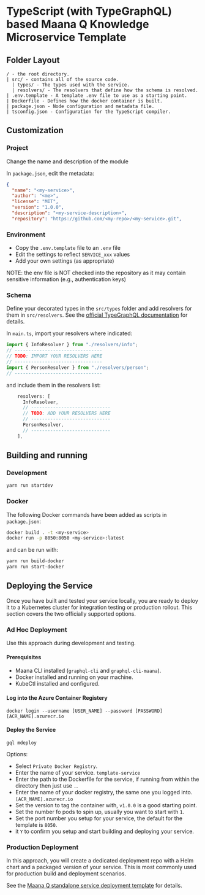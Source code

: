 # TypeScript (with TypeGraphQL) based Maana Q Knowledge Microservice Template

## Folder Layout

```text
/ - the root directory.
| src/ - contains all of the source code.
  | types/ - The types used with the service.
  | resolvers/ - The resolvers that define how the schema is resolved.
| .env.template - A template .env file to use as a starting point.
| Dockerfile - Defines how the docker container is built.
| package.json - Node configuration and metadata file.
| tsconfig.json - Configuration for the TypeScript compiler.
```

## Customization

### Project

Change the name and description of the module

In `package.json`, edit the metadata:

  ```json
  {
    "name": "<my-service>",
    "author": "<me>",
    "license": "MIT",
    "version": "1.0.0",
    "description": "<my-service-description>",
    "repository": "https://github.com/<my-repo>/<my-service>.git",
  ```

### Environment

- Copy the `.env.template` file to an `.env` file
- Edit the settings to reflect `SERVICE_xxx` values
- Add your own settings (as appropriate)

NOTE: the env file is NOT checked into the repository as it may contain sensitive information (e.g., authentication keys)

### Schema

Define your decorated types in the `src/types` folder and add resolvers for them in `src/resolvers`. See the [official TypeGraphQL documentation](https://typegraphql.com/docs/introduction.html) for details.

In `main.ts`, import your resolvers where indicated:

```typescript
import { InfoResolver } from "./resolvers/info";
// --------------------------------
// TODO: IMPORT YOUR RESOLVERS HERE
// --------------------------------
import { PersonResolver } from "./resolvers/person";
// --------------------------------
```

and include them in the resolvers list:

```typescript
    resolvers: [
      InfoResolver,
      // -----------------------------
      // TODO: ADD YOUR RESOLVERS HERE
      // -----------------------------
      PersonResolver,
      // -----------------------------
    ],
```

## Building and running

### Development

```bash
yarn run startdev
```

### Docker

The following Docker commands have been added as scripts in `package.json`:

```bash
docker build . -t <my-service>
docker run -p 8050:8050 <my-service>:latest
```

and can be run with:

```bash
yarn run build-docker
yarn run start-docker
```

## Deploying the Service

Once you have built and tested your service locally, you are ready to deploy it to a Kubernetes cluster for integration testing or production rollout.  This section covers the two officially supported options.

### Ad Hoc Deployment

Use this approach during development and testing.

#### Prerequisites

* Maana CLI installed (`graphql-cli` and `graphql-cli-maana`).
* Docker installed and running on your machine.
* KubeCtl installed and configured.

#### Log into the Azure Container Registery

```
docker login --username [USER_NAME] --password [PASSWORD] [ACR_NAME].azurecr.io
```

#### Deploy the Service

```
gql mdeploy
```

Options:

* Select `Private Docker Registry`.
* Enter the name of your service. `template-service`
* Enter the path to the Dockerfile for the service, if running from within the directory then just use `.`.
* Enter the name of your docker registry, the same one you logged into. `[ACR_NAME].azurecr.io`
* Set the version to tag the container with, `v1.0.0` is a good starting point.
* Set the number fo pods to spin up, usually you want to start with `1`.
* Set the port number you setup for your service, the default for the template is `8050`.
* it `Y` to confirm you setup and start building and deploying your service.

### Production Deployment

In this approach, you will create a dedicated deployment repo with a Helm chart and a packaged version of your service.  This is most commonly used for production build and deployment scenarios.

See the [Maana Q standalone service deployment template](https://github.com/maana-io/q-template-deploy-service) for details.

